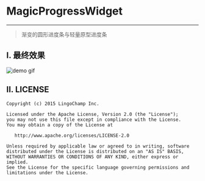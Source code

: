# MagicProgressWidget

---

> 渐变的圆形进度条与轻量原型进度条

## I. 最终效果

![demo gif][demo_gif]

## II. LICENSE

```
Copyright (c) 2015 LingoChamp Inc.

Licensed under the Apache License, Version 2.0 (the "License");
you may not use this file except in compliance with the License.
You may obtain a copy of the License at

   http://www.apache.org/licenses/LICENSE-2.0

Unless required by applicable law or agreed to in writing, software
distributed under the License is distributed on an "AS IS" BASIS,
WITHOUT WARRANTIES OR CONDITIONS OF ANY KIND, either express or implied.
See the License for the specific language governing permissions and
limitations under the License.
```

[demo_png]: https://git.llsapp.com/Jacksgong/MagicProgressWidget/raw/master/art/demo.png
[demo_gif]: https://git.llsapp.com/Jacksgong/MagicProgressWidget/raw/master/art/demo.gif
